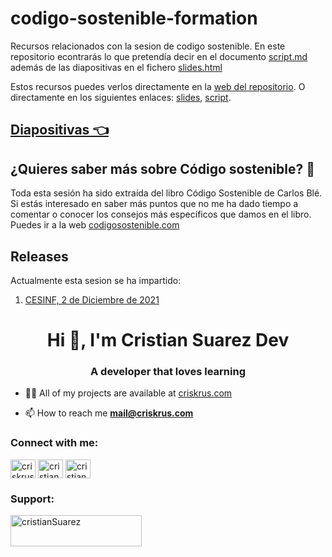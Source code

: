 # codigo-sostenible-formation

Recursos relacionados con la sesion de codigo sostenible. En este repositorio
econtrarás lo que pretendía decir en el documento [script.md](script.md) además
de las diapositivas en el fichero [slides.html](slides.html)

Estos recursos puedes verlos directamente en la [web del repositorio][github-pages].
O directamente en los siguientes enlaces: [slides], [script].

## [Diapositivas 👈][slides]

## ¿Quieres saber más sobre Código sostenible? 🤔

Toda esta sesión ha sido extraída del libro Código Sostenible de Carlos Blé. Si estás
interesado en saber más puntos que no me ha dado tiempo a comentar o conocer los consejos
más específicos que damos en el libro. Puedes ir a la web [codigosostenible.com][codigo-sostenible]

## Releases

Actualmente esta sesion se ha impartido:

1. [CESINF, 2 de Diciembre de 2021](https://github.com/CrisKrus/codigo-sostenible-formation/releases/tag/CESINF-2021)


<h1 align="center">Hi 👋, I'm Cristian Suarez Dev</h1>
<h3 align="center">A developer that loves learning</h3>

- 👨‍💻 All of my projects are available at [criskrus.com](criskrus.com)

- 📫 How to reach me **mail@criskrus.com**

<h3 align="left">Connect with me:</h3>
<p align="left">
<a href="https://twitter.com/criskrus995" target="blank"><img align="center" src="https://raw.githubusercontent.com/rahuldkjain/github-profile-readme-generator/master/src/images/icons/Social/twitter.svg" alt="criskrus995" height="30" width="40" /></a>
<a href="https://instagram.com/cristian_suarez_dev" target="blank"><img align="center" src="https://raw.githubusercontent.com/rahuldkjain/github-profile-readme-generator/master/src/images/icons/Social/instagram.svg" alt="cristian_suarez_dev" height="30" width="40" /></a>
<a href="https://www.youtube.com/channel/UCqUyayArNENzh6kG0QldTXw" target="blank"><img align="center" src="https://raw.githubusercontent.com/rahuldkjain/github-profile-readme-generator/master/src/images/icons/Social/youtube.svg" alt="cristian suarez sin cortes" height="30" width="40" /></a>
</p>

<h3 align="left">Support:</h3>
<p><a href="https://www.buymeacoffee.com/cristianSuarez"> <img align="left" src="https://cdn.buymeacoffee.com/buttons/v2/default-yellow.png" height="50" width="210" alt="cristianSuarez" /></a></p><br><br>

<!-- LINKS -->

[github-pages]: https://criskrus.github.io/codigo-sostenible-formation/
[script]: https://criskrus.github.io/codigo-sostenible-formation/script
[slides]: https://criskrus.github.io/codigo-sostenible-formation/slides.html
[codigo-sostenible]: https://codigosostenible.com/

